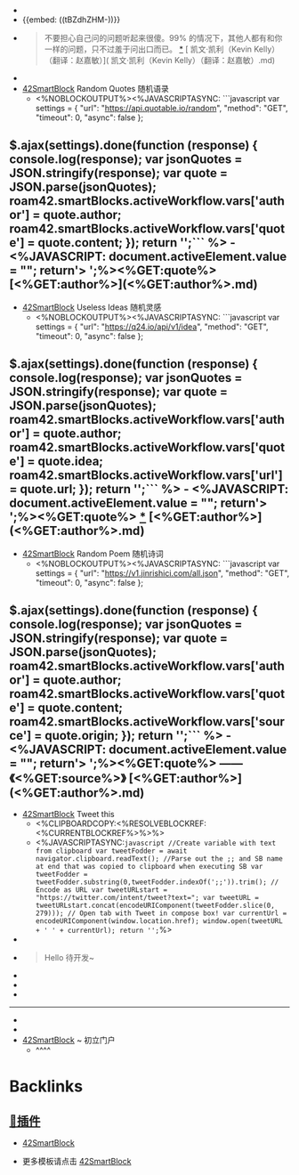 - 
- {{embed: ((tBZdhZHM-))}}
- > 不要担心自己问的问题听起来很傻。99% 的情况下，其他人都有和你一样的问题，只不过羞于问出口而已。 [*](https://q24.io/api/v1/idea/link/419)
[ 凯文·凯利（Kevin Kelly）（翻译：赵嘉敏）]( 凯文·凯利（Kevin Kelly）（翻译：赵嘉敏）.md)
- 
- [42SmartBlock](42SmartBlock.md) Random Quotes 随机语录
    - <%NOBLOCKOUTPUT%><%JAVASCRIPTASYNC: ```javascript
var settings = {
  "url": "https://api.quotable.io/random",
  "method": "GET",
  "timeout": 0,
  "async": false
};

$.ajax(settings).done(function (response) {
  console.log(response);
  var jsonQuotes = JSON.stringify(response);
  var quote = JSON.parse(jsonQuotes);
  roam42.smartBlocks.activeWorkflow.vars['author'] = quote.author;
  roam42.smartBlocks.activeWorkflow.vars['quote'] = quote.content;
});
return '';``` %>
    - <%JAVASCRIPT: document.activeElement.value = ""; return'> ';%><%GET:quote%>
[<%GET:author%>](<%GET:author%>.md)
- 
- [42SmartBlock](42SmartBlock.md) Useless Ideas 随机灵感
    - <%NOBLOCKOUTPUT%><%JAVASCRIPTASYNC: ```javascript
var settings = {
  "url": "https://q24.io/api/v1/idea",
  "method": "GET",
  "timeout": 0,
  "async": false
};

$.ajax(settings).done(function (response) {
  console.log(response);
  var jsonQuotes = JSON.stringify(response);
  var quote = JSON.parse(jsonQuotes);
  roam42.smartBlocks.activeWorkflow.vars['author'] = quote.author;
  roam42.smartBlocks.activeWorkflow.vars['quote'] = quote.idea;
  roam42.smartBlocks.activeWorkflow.vars['url'] = quote.url;
});
return '';``` %>
    - <%JAVASCRIPT: document.activeElement.value = ""; return'> ';%><%GET:quote%> [*](%GET:url%>)
[<%GET:author%>](<%GET:author%>.md)
- 
- [42SmartBlock](42SmartBlock.md) Random Poem 随机诗词
    - <%NOBLOCKOUTPUT%><%JAVASCRIPTASYNC: ```javascript
var settings = {
  "url": "https://v1.jinrishici.com/all.json",
  "method": "GET",
  "timeout": 0,
  "async": false
};

$.ajax(settings).done(function (response) {
  console.log(response);
  var jsonQuotes = JSON.stringify(response);
  var quote = JSON.parse(jsonQuotes);
  roam42.smartBlocks.activeWorkflow.vars['author'] = quote.author;
  roam42.smartBlocks.activeWorkflow.vars['quote'] = quote.content;
  roam42.smartBlocks.activeWorkflow.vars['source'] = quote.origin;
});
return '';``` %>
    - <%JAVASCRIPT: document.activeElement.value = ""; return'> ';%><%GET:quote%> __——《<%GET:source%>》__
[<%GET:author%>](<%GET:author%>.md)
- 
- [42SmartBlock](42SmartBlock.md) Tweet this
    - <%CLIPBOARDCOPY:<%RESOLVEBLOCKREF:<%CURRENTBLOCKREF%>%>%>
    - <%JAVASCRIPTASYNC:```javascript
//Create variable with text from clipboard
var tweetFodder = await navigator.clipboard.readText();
//Parse out the ;; and SB name at end that was copied to clipboard when executing SB
var tweetFodder = tweetFodder.substring(0,tweetFodder.indexOf(';;')).trim();
// Encode as URL
var tweetURLstart = "https://twitter.com/intent/tweet?text=";
var tweetURL = tweetURLstart.concat(encodeURIComponent(tweetFodder.slice(0, 279)));
// Open tab with Tweet in compose box!
var currentUrl = encodeURIComponent(window.location.href);
window.open(tweetURL + ' ' + currentUrl);
return '';```%>
- 
- > Hello 待开发~
- 
- 
- 
- ---
- 
- 
- [42SmartBlock](42SmartBlock.md) ~ 初立门户
    - ^^^^

# Backlinks
## [🎫插件](🎫插件.md)
- [42SmartBlock](42SmartBlock.md)

- 更多模板请点击 [42SmartBlock](42SmartBlock.md)

